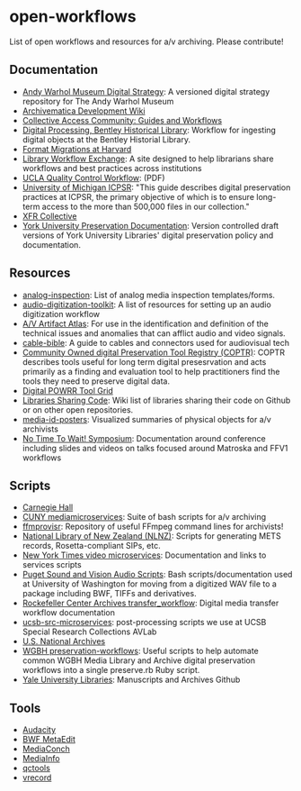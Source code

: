 # open-workflows

List of open workflows and resources for a/v archiving. Please contribute!

## Documentation

- [Andy Warhol Museum Digital Strategy](https://github.com/thewarholmuseum/digital-strategy/): A versioned digital strategy repository for The Andy Warhol Museum
- [Archivematica Development Wiki](https://wiki.archivematica.org/Main_Page)
- [Collective Access Community: Guides and Workflows](http://collectiveaccesscommunity.org/category/guides/)
- [Digital Processing, Bentley Historical Library](https://sites.google.com/a/umich.edu/bhl-archival-curation/processing-archival-collections/08-digital-processing): Workflow for ingesting digital objects at the Bentley Historial Library.
- [Format Migrations at Harvard](http://blogs.loc.gov/thesignal/2015/04/format-migrations-at-harvard-library-an-ndsr-project-update/)
- [Library Workflow Exchange](http://www.libraryworkflowexchange.org/): A site designed to help librarians share workflows and best practices across institutions
- [UCLA Quality Control Workflow](https://www.library.ucla.edu/sites/default/files/Guidelines_MetadataQualityControl.pdf): (PDF)
- [University of Michigan ICPSR](http://www.icpsr.umich.edu/icpsrweb/content/datamanagement/preservation/index.html): "This guide describes digital preservation practices at ICPSR, the primary objective of which is to ensure long-term access to the more than 500,000 files in our collection."
- [XFR Collective](https://github.com/XFRCollective)
- [York University Preservation Documentation](https://github.com/yorkulibraries/preservation_documentation): Version controlled draft versions of York University Libraries' digital preservation policy and documentation.  

## Resources

- [analog-inspection](https://github.com/amiaopensource/analog-inspection): List of analog media inspection templates/forms.
- [audio-digitization-toolkit](https://github.com/todrobbins/audio-digitization-toolkit): A list of resources for setting up an audio digitization workflow  
- [A/V Artifact Atlas](http://avaa.bavc.org/artifactatlas/index.php/A/V_Artifact_Atlas): For use in the identification and definition of the technical issues and anomalies that can afflict audio and video signals.
- [cable-bible](https://github.com/amiaopensource/cable-bible): A guide to cables and connectors used for audiovisual tech
- [Community Owned digital Preservation Tool Registry (COPTR)](http://coptr.digipres.org/Main_Page): COPTR describes tools useful for long term digital presesrvation and acts primarily as a finding and evaluation tool to help practitioners find the tools they need to preserve digital data.
- [Digital POWRR Tool Grid](http://digitalpowrr.niu.edu/tool-grid/)
- [Libraries Sharing Code](https://wiki.code4lib.org/Libraries_Sharing_Code): Wiki list of libraries sharing their code on Github or on other open repositories.
- [media-id-posters](https://github.com/ablwr/media-id-posters): Visualized summaries of physical objects for a/v archivists
- [No Time To Wait! Symposium](https://github.com/preforma/notimetowait): Documentation around conference including slides and videos on talks focused around Matroska and FFV1 workflows

## Scripts

- [Carnegie Hall](https://github.com/CarnegieHall)
- [CUNY mediamicroservices](https://github.com/mediamicroservices/mm): Suite of bash scripts for a/v archiving  
- [ffmprovisr](https://github.com/amiaopensource/ffmprovisr): Repository of useful FFmpeg command lines for archivists!  
- [National Library of New Zealand (NLNZ)](https://github.com/NLNZDigitalPreservation): Scripts for generating METS records, Rosetta-compliant SIPs, etc.
- [New York Times video microservices](http://open.blogs.nytimes.com/2016/11/01/using-microservices-to-encode-and-publish-videos-at-the-new-york-times/): Documentation and links to services scripts
- [Puget Sound and Vision Audio Scripts](https://github.com/pugetsoundandvision/audiotools): Bash scripts/documentation used at University of Washington for moving from a digitized WAV file to a package including BWF, TIFFs and derivatives.
- [Rockefeller Center Archives transfer_workflow](https://github.com/RockefellerArchiveCenter/transfer_workflow): Digital media transfer workflow documentation
- [ucsb-src-microservices](https://github.com/brnco/ucsb-src-microservices): post-processing scripts we use at UCSB Special Research Collections AVLab
- [U.S. National Archives](https://github.com/usnationalarchives)
- [WGBH preservation-workflows](https://github.com/WGBH/preservation-workflow): Useful scripts to help automate common WGBH Media Library and Archive digital preservation workflows into a single preserve.rb Ruby script.
- [Yale University Libraries](https://github.com/yalemssa): Manuscripts and Archives Github

## Tools

- [Audacity](http://www.audacityteam.org/)
- [BWF MetaEdit](http://bwfmetaedit.sourceforge.net/)
- [MediaConch](https://github.com/MediaArea/MediaConch_SourceCode)
- [MediaInfo](https://mediaarea.net/en/MediaInfo)
- [qctools](github.com/bavc/qctools)
- [vrecord](https://github.com/amiaopensource/vrecord)